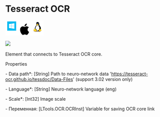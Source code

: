 # Tesseract OCR

![](<../../../.gitbook/assets/image (91).png>)

![](https://gblobscdn.gitbook.com/assets%2Fprimo-rpa%2F-M-fan2wnyxTCFRJ8Rj7%2F-M-fb21SgrFqtI9v7QkM%2F1.png?generation=1581279621957180\&alt=media)

Element that connects to Tesseract OCR core.

Properties

&#x20;\- Data path\*: \[String] Path to neuro-network data 'https://tesseract-ocr.github.io/tessdoc/Data-Files' (support 3.02 version only)

&#x20;\- Language\*: \[String] Neuro-network language (eng)

&#x20;\- Scale\*: \[Int32] Image scale

&#x20;\- Переменная: \[LTools.OCR.OCRInst] Variable for saving OCR core link
